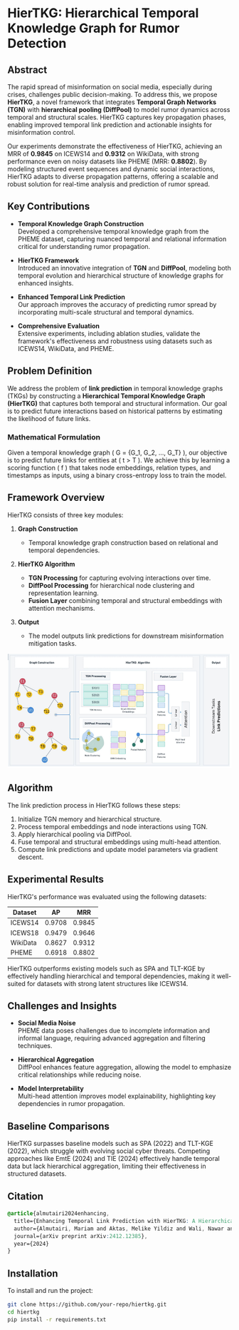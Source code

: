# HierTKG: Hierarchical Temporal Knowledge Graph for Rumor Detection

## Abstract
The rapid spread of misinformation on social media, especially during crises, challenges public decision-making. To address this, we propose **HierTKG**, a novel framework that integrates **Temporal Graph Networks (TGN)** with **hierarchical pooling (DiffPool)** to model rumor dynamics across temporal and structural scales. HierTKG captures key propagation phases, enabling improved temporal link prediction and actionable insights for misinformation control.

Our experiments demonstrate the effectiveness of HierTKG, achieving an MRR of **0.9845** on ICEWS14 and **0.9312** on WikiData, with strong performance even on noisy datasets like PHEME (MRR: **0.8802**). By modeling structured event sequences and dynamic social interactions, HierTKG adapts to diverse propagation patterns, offering a scalable and robust solution for real-time analysis and prediction of rumor spread.

## Key Contributions
- **Temporal Knowledge Graph Construction**  
  Developed a comprehensive temporal knowledge graph from the PHEME dataset, capturing nuanced temporal and relational information critical for understanding rumor propagation.

- **HierTKG Framework**  
  Introduced an innovative integration of **TGN** and **DiffPool**, modeling both temporal evolution and hierarchical structure of knowledge graphs for enhanced insights.

- **Enhanced Temporal Link Prediction**  
  Our approach improves the accuracy of predicting rumor spread by incorporating multi-scale structural and temporal dynamics.

- **Comprehensive Evaluation**  
  Extensive experiments, including ablation studies, validate the framework's effectiveness and robustness using datasets such as ICEWS14, WikiData, and PHEME.

## Problem Definition
We address the problem of **link prediction** in temporal knowledge graphs (TKGs) by constructing a **Hierarchical Temporal Knowledge Graph (HierTKG)** that captures both temporal and structural information. Our goal is to predict future interactions based on historical patterns by estimating the likelihood of future links.

### Mathematical Formulation
Given a temporal knowledge graph \( G = \{G_1, G_2, ..., G_T\} \), our objective is to predict future links for entities at \( t > T \). We achieve this by learning a scoring function \( f \) that takes node embeddings, relation types, and timestamps as inputs, using a binary cross-entropy loss to train the model.

## Framework Overview
HierTKG consists of three key modules:

1. **Graph Construction**  
   - Temporal knowledge graph construction based on relational and temporal dependencies.

2. **HierTKG Algorithm**  
   - **TGN Processing** for capturing evolving interactions over time.
   - **DiffPool Processing** for hierarchical node clustering and representation learning.
   - **Fusion Layer** combining temporal and structural embeddings with attention mechanisms.

3. **Output**  
   - The model outputs link predictions for downstream misinformation mitigation tasks.

![HierTKG Framework](image.png.png)

## Algorithm
The link prediction process in HierTKG follows these steps:

1. Initialize TGN memory and hierarchical structure.
2. Process temporal embeddings and node interactions using TGN.
3. Apply hierarchical pooling via DiffPool.
4. Fuse temporal and structural embeddings using multi-head attention.
5. Compute link predictions and update model parameters via gradient descent.

## Experimental Results
HierTKG's performance was evaluated using the following datasets:

| Dataset   | AP     | MRR   |
|-----------|--------|-------|
| ICEWS14   | 0.9708 | 0.9845 |
| ICEWS18   | 0.9479 | 0.9646 |
| WikiData  | 0.8627 | 0.9312 |
| PHEME     | 0.6918 | 0.8802 |

HierTKG outperforms existing models such as SPA and TLT-KGE by effectively handling hierarchical and temporal dependencies, making it well-suited for datasets with strong latent structures like ICEWS14.

## Challenges and Insights
- **Social Media Noise**  
  PHEME data poses challenges due to incomplete information and informal language, requiring advanced aggregation and filtering techniques.

- **Hierarchical Aggregation**  
  DiffPool enhances feature aggregation, allowing the model to emphasize critical relationships while reducing noise.

- **Model Interpretability**  
  Multi-head attention improves model explainability, highlighting key dependencies in rumor propagation.

## Baseline Comparisons
HierTKG surpasses baseline models such as SPA (2022) and TLT-KGE (2022), which struggle with evolving social cyber threats. Competing approaches like EmtE (2024) and TIE (2024) effectively handle temporal data but lack hierarchical aggregation, limiting their effectiveness in structured datasets.

## Citation
```css
@article{almutairi2024enhancing,
  title={Enhancing Temporal Link Prediction with HierTKG: A Hierarchical Temporal Knowledge Graph Framework},
  author={Almutairi, Mariam and Aktas, Melike Yildiz and Wali, Nawar and Mitra, Shutonu and Zhou, Dawei},
  journal={arXiv preprint arXiv:2412.12385},
  year={2024}
}
```
## Installation
To install and run the project:

```bash
git clone https://github.com/your-repo/hiertkg.git
cd hiertkg
pip install -r requirements.txt
